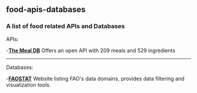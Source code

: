 ## food-apis-databases

### A list of food related APIs and Databases

APIs:

-[**The Meal DB**](https://www.themealdb.com/api.php)
Offers an open API with 209 meals and 529 ingredients
* * *
Databases:

-[**FAOSTAT**](http://www.fao.org/faostat/en/#data)
Website listing FAO's data domains, provides data filtering and visualization tools.
